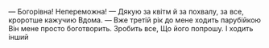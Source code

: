 — Богорівна! Непереможна!
— Дякую  за квітм й за похвалу, за все, кроротше кажучию
Вдома.
— Вже третій рік до мене ходить парубійкою Він мене просто боготворить. Зробить все, Що його попрошу. І ходить інший 